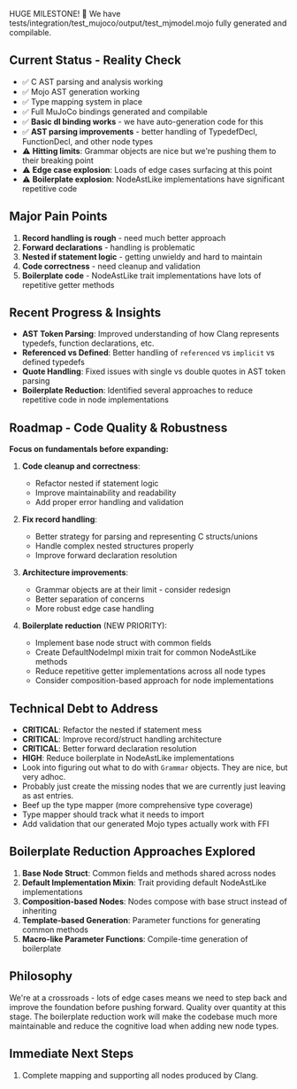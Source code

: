 HUGE MILESTONE! 🎉 We have tests/integration/test_mujoco/output/test_mjmodel.mojo fully generated and compilable.

## Current Status - Reality Check
- ✅ C AST parsing and analysis working
- ✅ Mojo AST generation working  
- ✅ Type mapping system in place
- ✅ Full MuJoCo bindings generated and compilable
- ✅ **Basic dl binding works** - we have auto-generation code for this
- ✅ **AST parsing improvements** - better handling of TypedefDecl, FunctionDecl, and other node types
- ⚠️ **Hitting limits**: Grammar objects are nice but we're pushing them to their breaking point
- ⚠️ **Edge case explosion**: Loads of edge cases surfacing at this point
- ⚠️ **Boilerplate explosion**: NodeAstLike implementations have significant repetitive code

## Major Pain Points
1. **Record handling is rough** - need much better approach
2. **Forward declarations** - handling is problematic 
3. **Nested if statement logic** - getting unwieldy and hard to maintain
4. **Code correctness** - need cleanup and validation
5. **Boilerplate code** - NodeAstLike trait implementations have lots of repetitive getter methods

## Recent Progress & Insights
- **AST Token Parsing**: Improved understanding of how Clang represents typedefs, function declarations, etc.
- **Referenced vs Defined**: Better handling of `referenced` vs `implicit` vs defined typedefs
- **Quote Handling**: Fixed issues with single vs double quotes in AST token parsing
- **Boilerplate Reduction**: Identified several approaches to reduce repetitive code in node implementations

## Roadmap - Code Quality & Robustness
**Focus on fundamentals before expanding:**

1. **Code cleanup and correctness**:
   - Refactor nested if statement logic
   - Improve maintainability and readability
   - Add proper error handling and validation

2. **Fix record handling**:
   - Better strategy for parsing and representing C structs/unions
   - Handle complex nested structures properly
   - Improve forward declaration resolution

3. **Architecture improvements**:
   - Grammar objects are at their limit - consider redesign
   - Better separation of concerns
   - More robust edge case handling

4. **Boilerplate reduction** (NEW PRIORITY):
   - Implement base node struct with common fields
   - Create DefaultNodeImpl mixin trait for common NodeAstLike methods
   - Reduce repetitive getter implementations across all node types
   - Consider composition-based approach for node implementations

## Technical Debt to Address
- **CRITICAL**: Refactor the nested if statement mess
- **CRITICAL**: Improve record/struct handling architecture  
- **CRITICAL**: Better forward declaration resolution
- **HIGH**: Reduce boilerplate in NodeAstLike implementations
- Look into figuring out what to do with `Grammar` objects. They are nice, but very adhoc.
- Probably just create the missing nodes that we are currently just leaving as ast entries.
- Beef up the type mapper (more comprehensive type coverage)
- Type mapper should track what it needs to import
- Add validation that our generated Mojo types actually work with FFI

## Boilerplate Reduction Approaches Explored
1. **Base Node Struct**: Common fields and methods shared across nodes
2. **Default Implementation Mixin**: Trait providing default NodeAstLike implementations
3. **Composition-based Nodes**: Nodes compose with base struct instead of inheriting
4. **Template-based Generation**: Parameter functions for generating common methods
5. **Macro-like Parameter Functions**: Compile-time generation of boilerplate

## Philosophy
We're at a crossroads - lots of edge cases means we need to step back and improve the foundation before pushing forward. Quality over quantity at this stage. The boilerplate reduction work will make the codebase much more maintainable and reduce the cognitive load when adding new node types.

## Immediate Next Steps
1. Complete mapping and supporting all nodes produced by Clang.